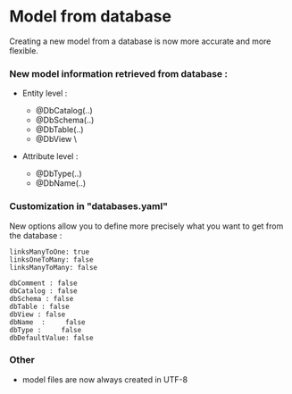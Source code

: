 # Model from database

Creating a new model from a database is now more accurate and more flexible.

### New model information retrieved from database : &#x20;

* Entity level :&#x20;
  * @DbCatalog(..)&#x20;
  * @DbSchema(..)&#x20;
  * @DbTable(..)&#x20;
  * @DbView \

* Attribute level :&#x20;
  * @DbType(..)&#x20;
  * @DbName(..)



### Customization in "databases.yaml"

New options allow you to define more precisely what you want to get from the database :&#x20;

```
linksManyToOne: true
linksOneToMany: false
linksManyToMany: false

dbComment : false
dbCatalog : false
dbSchema : false
dbTable : false
dbView : false
dbName  :     false    
dbType :     false    
dbDefaultValue: false
```



### Other&#x20;

* model files are now always created in UTF-8

